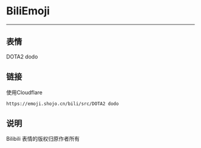 # BiliEmoji
---
## 表情
DOTA2 dodo
## 链接
使用Cloudflare
```
https://emoji.shojo.cn/bili/src/DOTA2 dodo
```
## 说明
Bilibili 表情的版权归原作者所有
